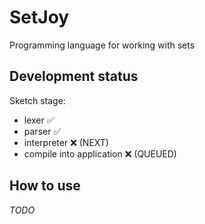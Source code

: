 # SetJoy
Programming language for working with sets

## Development status
Sketch stage:
- lexer ✅
- parser ✅
- interpreter ❌ (NEXT)
- compile into application ❌ (QUEUED)

## How to use
*TODO*
